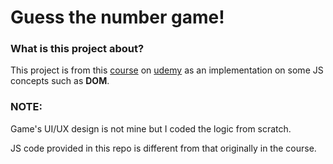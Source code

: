 <h1>Guess the number game!</h1>
<h3>What is this project about?</h3>
<p>This project is from this <a href="https://www.udemy.com/course/the-complete-javascript-course/?kw=javascript&src=sac">course</a> on <a href="https://www.udemy.com/">udemy</a> as an implementation on some JS concepts such as <strong>DOM</strong>.</p>
<h3>NOTE:</h3>
<p>Game's UI/UX design is not mine but I coded the logic from scratch.</p>
<p>JS code provided in this repo is different from that originally in the course.</p>
